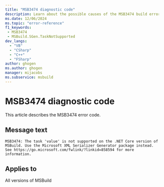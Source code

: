 ```yaml
---
title: "MSB3474 diagnostic code"
description: Learn about the possible causes of the MSB3474 build error, and get troubleshooting tips.
ms.date: 12/06/2024
ms.topic: "error-reference"
f1_keywords:
 - MSB3474
 - MSBuild.SGen.TaskNotSupported
dev_langs:
  - "VB"
  - "CSharp"
  - "C++"
  - "FSharp"
author: ghogen
ms.author: ghogen
manager: mijacobs
ms.subservice: msbuild
---
```


# MSB3474 diagnostic code

<!-- :::ErrorDefinitionDescription::: -->
<!-- :::editable-content name="introDescription"::: -->
This article describes the MSB3474 error code.
<!-- :::editable-content-end::: -->

## Message text

`MSB3474: The task 'value' is not supported on the .NET Core version of MSBuild. Use the Microsoft XML Serializer Generator package instead. See https://go.microsoft.com/fwlink/?linkid=858594 for more information.`

<!-- :::editable-content name="postOutputDescription"::: -->
<!--
{StrBegin="MSB3474: "}
-->
<!-- :::editable-content-end::: -->
<!-- :::ErrorDefinitionDescription-end::: -->

## Applies to

All versions of MSBuild
